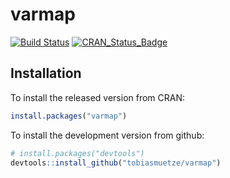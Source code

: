 # varmap

[![Build Status](https://travis-ci.org/tobiasmuetze/varmap.svg?branch=master)](https://travis-ci.org/tobiasmuetze/varmap)
[![CRAN_Status_Badge](http://www.r-pkg.org/badges/version/varmap)](http://cran.r-project.org/package=varmap)

## Installation

To install the released version from CRAN:

```R
install.packages("varmap")
```

To install the development version from github:

```R
# install.packages("devtools")
devtools::install_github("tobiasmuetze/varmap")
```
